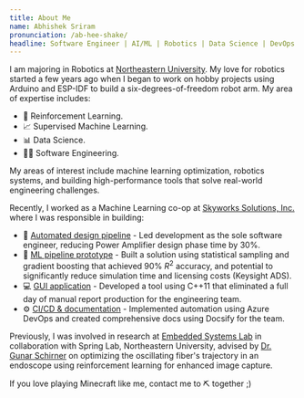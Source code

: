 ```yaml
---
title: About Me
name: Abhishek Sriram
pronunciation: /ab-hee-shake/
headline: Software Engineer | AI/ML | Robotics | Data Science | DevOps
---
```


I am majoring in Robotics at [Northeastern University](https://www.northeastern.edu/). My love for robotics started a few years ago when I began to work on hobby projects using Arduino and ESP-IDF to build a six-degrees-of-freedom robot arm. My area of expertise includes:
- 🤖 Reinforcement Learning.
- 📈 Supervised Machine Learning.
- 📊 Data Science.
- 🧑‍💻 Software Engineering.

My areas of interest include machine learning optimization, robotics systems, and building high-performance tools that solve real-world engineering challenges.

Recently, I worked as a Machine Learning co-op at [Skyworks Solutions, Inc.](https://www.skyworksinc.com) where I was responsible in building:
- 🚀 <u>Automated design pipeline</u> - Led development as the sole software engineer, reducing Power Amplifier design phase time by 30%.
- 🤖 <u>ML pipeline prototype</u> - Built a solution using statistical sampling and gradient boosting that achieved 90% $R^2$ accuracy, and potential to significantly reduce simulation time and licensing costs (Keysight ADS).
- 💻 <u>GUI application</u> - Developed a tool using C++11 that eliminated a full day of manual report production for the engineering team.
- ⚙️ <u>CI/CD & documentation</u> - Implemented automation using Azure DevOps and created comprehensive docs using Docsify for the team.

Previously, I was involved in research at [Embedded Systems Lab](https://www.nuesl.org/) in collaboration with Spring Lab, Northeastern University, advised by [Dr. Gunar Schirner](https://coe.northeastern.edu/people/schirner-gunar) on optimizing the oscillating fiber's trajectory in an endoscope using reinforcement learning for enhanced image capture.

If you love playing Minecraft like me, contact me to ⛏️ together ;)